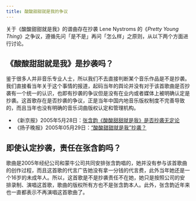 ```yaml
---
title: 酸酸甜甜就是我的争议
---
```


关于《酸酸甜甜就是我》的谱曲存在抄袭 Lene Nystroms 的《*Pretty Young Thing*》之争议，遵循先问「是不是」再问「怎么样」之原则，从以下两个方面进行讨论。

## 《酸酸甜甜就是我》是抄袭吗？

鉴于很多人并非音乐专业人士，所以我们不去直接判断某个音乐作品是不是抄袭。我们直接看当年关于这个事情的报道，起码当年的舆论并没有对于该首歌曲是否抄袭有一个统一的认识，也即有抄袭的争议但是没有在业内或者媒体上被明确认定是抄袭。这首歌存在是否抄袭的争议，正是当年中国内地音乐版权制度不完善导致的，而且当年也没有明确的音乐词曲版权认定和管理机构。

- 《新京报》2005年5月28日：[张含韵《酸酸甜甜就是我》是否抄袭无定论](https://ent.163.com/ent/editor/music/050602/050602_418795.html)
- 《扬子晚报》2005年05月29日：[“酸酸甜甜就是我”抄袭？](http://ent.sina.com.cn/x/2005-05-29/1123737583.html)

## 即使认定抄袭，责任在张含韵吗？

歌曲是2005年经纪公司和蒙牛公司共同安排张含韵唱的，她并没有参与该首歌曲的创作过程，而且这首歌的代言广告她没有拿一分钱的代言费，此外当年她还是一个16岁的未成年人。所以，这首歌是不是抄袭责任不在她，她只是按照公司的安排录制、演唱这首歌，歌曲的版权所有方也不是张含韵本人。此外，张含韵近年来也一直都表示不再演唱这首歌曲了。